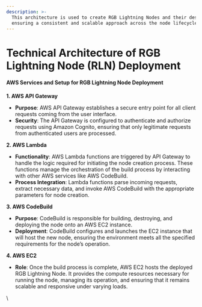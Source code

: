 ```yaml
---
description: >-
  This architecture is used to create RGB Lightning Nodes and their destruction,
  ensuring a consistent and scalable approach across the node lifecycle.
---
```


# Technical Architecture of RGB Lightning Node (RLN) Deployment

#### AWS Services and Setup for RGB Lightning Node Deployment

**1. AWS API Gateway**

* **Purpose**: AWS API Gateway establishes a secure entry point for all client requests coming from the user interface.
* **Security**: The API Gateway is configured to authenticate and authorize requests using Amazon Cognito, ensuring that only legitimate requests from authenticated users are processed.

**2. AWS Lambda**

* **Functionality**: AWS Lambda functions are triggered by API Gateway to handle the logic required for initiating the node creation process. These functions manage the orchestration of the build process by interacting with other AWS services like AWS CodeBuild.
* **Process Integration**: Lambda functions parse incoming requests, extract necessary data, and invoke AWS CodeBuild with the appropriate parameters for node creation.

**3. AWS CodeBuild**

* **Purpose**: CodeBuild is responsible for building, destroying, and deploying the node onto an AWS EC2 instance.
* **Deployment**: CodeBuild configures and launches the EC2 instance that will host the new node, ensuring the environment meets all the specified requirements for the node’s operation.

**4. AWS EC2**

* **Role**: Once the build process is complete, AWS EC2 hosts the deployed RGB Lightning Node. It provides the compute resources necessary for running the node, managing its operation, and ensuring that it remains scalable and responsive under varying loads.

\
